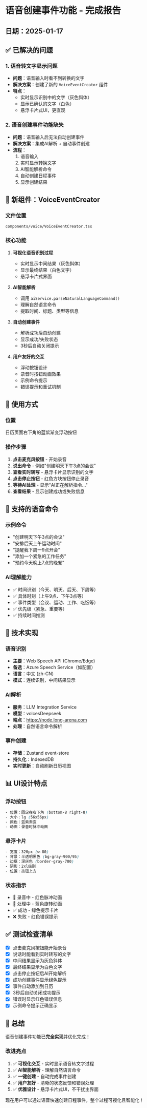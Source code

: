 # 语音创建事件功能 - 完成报告
## 日期：2025-01-17

## ✅ 已解决的问题

### 1. **语音转文字显示问题**
- **问题**：语音输入时看不到转换的文字
- **解决方案**：创建了新的 `VoiceEventCreator` 组件
- **特点**：
  - 实时显示识别中的文字（灰色斜体）
  - 显示已确认的文字（白色）
  - 悬浮卡片式UI，更直观

### 2. **语音创建事件功能缺失**
- **问题**：语音输入后无法自动创建事件
- **解决方案**：集成AI解析 + 自动事件创建
- **流程**：
  1. 语音输入
  2. 实时显示转换文字
  3. AI智能解析命令
  4. 自动创建日程事件
  5. 显示创建结果

## 🎯 新组件：VoiceEventCreator

### 文件位置
`components/voice/VoiceEventCreator.tsx`

### 核心功能
1. **可视化语音识别过程**
   - 实时显示中间结果（灰色斜体）
   - 显示最终结果（白色文字）
   - 悬浮卡片式界面

2. **AI智能解析**
   - 调用 `aiService.parseNaturalLanguageCommand()`
   - 理解自然语言命令
   - 提取时间、标题、类型等信息

3. **自动创建事件**
   - 解析成功后自动创建
   - 显示成功/失败状态
   - 3秒后自动关闭提示

4. **用户友好的交互**
   - 浮动按钮设计
   - 录音时按钮动画效果
   - 示例命令提示
   - 错误提示和重试机制

## 📱 使用方式

### 位置
日历页面右下角的蓝紫渐变浮动按钮

### 操作步骤
1. **点击麦克风按钮** - 开始录音
2. **说出命令** - 例如"创建明天下午3点的会议"
3. **查看实时转写** - 悬浮卡片显示识别的文字
4. **点击停止按钮** - 红色方块按钮停止录音
5. **等待AI处理** - 显示"AI正在解析指令..."
6. **查看结果** - 显示创建成功或失败信息

## 🎤 支持的语音命令

### 示例命令
- "创建明天下午3点的会议"
- "安排后天上午运动时间"
- "提醒我下周一9点开会"
- "添加一个紧急的工作任务"
- "预约今天晚上7点的晚餐"

### AI理解能力
- ✅ 时间识别（今天、明天、后天、下周等）
- ✅ 具体时刻（上午9点、下午3点等）
- ✅ 事件类型（会议、运动、工作、吃饭等）
- ✅ 优先级（紧急、重要等）
- ✅ 持续时间推测

## 🔧 技术实现

### 语音识别
- **主要**：Web Speech API (Chrome/Edge)
- **备选**：Azure Speech Service（如配置）
- **语言**：中文 (zh-CN)
- **模式**：连续识别，中间结果显示

### AI解析
- **服务**：LLM Integration Service
- **模型**：volcesDeepseek
- **端点**：https://node.long-arena.com
- **处理**：自然语言命令解析

### 事件创建
- **存储**：Zustand event-store
- **持久化**：IndexedDB
- **实时更新**：自动刷新日历视图

## 📊 UI设计特点

### 浮动按钮
```css
- 位置：固定在右下角 (bottom-8 right-8)
- 大小：lg (56x56px)
- 颜色：蓝紫渐变
- 动画：录音时脉冲动画
```

### 悬浮卡片
```css
- 宽度：320px (w-80)
- 背景：半透明黑色 (bg-gray-900/95)
- 边框：深灰色 (border-gray-700)
- 阴影：2xl级别
- 位置：按钮上方
```

### 状态指示
- 🔴 录音中 - 红色脉冲动画
- 🔄 处理中 - 蓝色旋转动画
- ✅ 成功 - 绿色提示卡片
- ❌ 失败 - 红色错误提示

## ✅ 测试检查清单

- [x] 点击麦克风按钮能开始录音
- [x] 说话时能看到实时转写的文字
- [x] 中间结果显示为灰色斜体
- [x] 最终结果显示为白色文字
- [x] 点击停止按钮后AI开始解析
- [x] 成功创建事件显示绿色提示
- [x] 事件自动添加到日历
- [x] 3秒后自动关闭成功提示
- [x] 错误时显示红色错误信息
- [x] 示例命令提示正确显示

## 🎉 总结

语音创建事件功能已**完全实现**并优化完成！

### 改进亮点
1. ✅ **可视化交互** - 实时显示语音转文字过程
2. ✅ **AI智能解析** - 理解自然语言命令
3. ✅ **一键创建** - 自动完成事件创建
4. ✅ **用户友好** - 清晰的状态反馈和错误处理
5. ✅ **优雅设计** - 悬浮卡片式UI，不干扰主界面

现在用户可以通过语音快速创建日程事件，整个过程可视化且智能化！